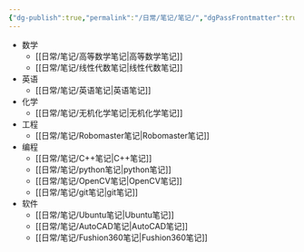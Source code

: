 ```yaml
---
{"dg-publish":true,"permalink":"/日常/笔记/笔记/","dgPassFrontmatter":true}
---
```


- 数学
	- [[日常/笔记/高等数学笔记\|高等数学笔记]]
	- [[日常/笔记/线性代数笔记\|线性代数笔记]]
- 英语
	- [[日常/笔记/英语笔记\|英语笔记]]
- 化学
	- [[日常/笔记/无机化学笔记\|无机化学笔记]]
- 工程
	- [[日常/笔记/Robomaster笔记\|Robomaster笔记]]
- 编程
	- [[日常/笔记/C++笔记\|C++笔记]]
	- [[日常/笔记/python笔记\|python笔记]]
	- [[日常/笔记/OpenCV笔记\|OpenCV笔记]]
	- [[日常/笔记/git笔记\|git笔记]]
- 软件
	- [[日常/笔记/Ubuntu笔记\|Ubuntu笔记]]
	- [[日常/笔记/AutoCAD笔记\|AutoCAD笔记]]
	- [[日常/笔记/Fushion360笔记\|Fushion360笔记]]
